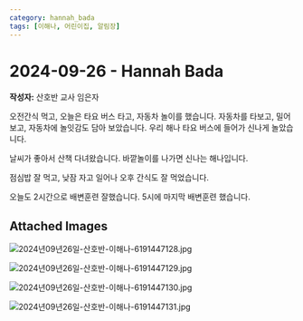 ```yaml
---
category: hannah_bada
tags: [이해나, 어린이집, 알림장]
---
```


# 2024-09-26 - Hannah Bada

**작성자:** 산호반 교사 임은자  

오전간식 먹고, 오늘은 타요 버스 타고, 자동차 놀이를 했습니다. 자동차를 타보고, 밀어보고, 자동차에 놀잇감도 담아 보았습니다. 우리 해나 타요 버스에 들어가 신나게 놀았습니다.

날씨가 좋아서 산책 다녀왔습니다. 바깥놀이를 나가면 신나는 해나입니다.

점심밥 잘 먹고,  낮잠 자고 일어나 오후 간식도 잘 먹었습니다.

오늘도 2시간으로 배변훈련 잘했습니다. 5시에 마지막 배변훈련 했습니다.

## Attached Images
![2024년09년26일-산호반-이해나-6191447128.jpg](d:\Users\hannah\Downloads\kids\photo\2024년09년26일-산호반-이해나-6191447128.jpg)

![2024년09년26일-산호반-이해나-6191447129.jpg](d:\Users\hannah\Downloads\kids\photo\2024년09년26일-산호반-이해나-6191447129.jpg)

![2024년09년26일-산호반-이해나-6191447130.jpg](d:\Users\hannah\Downloads\kids\photo\2024년09년26일-산호반-이해나-6191447130.jpg)

![2024년09년26일-산호반-이해나-6191447131.jpg](d:\Users\hannah\Downloads\kids\photo\2024년09년26일-산호반-이해나-6191447131.jpg)

